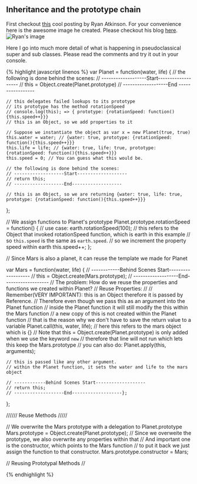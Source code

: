 ## Inheritance and the prototype chain

First checkout [this](http://www.ryanatkinson.io/javascript-instantiation-patterns/) cool posting by Ryan Atkinson. For your convenience here is the awesome image he created. Please checkout his blog [here](http://www.ryanatkinson.io/javascript-instantiation-patterns/). 
![Ryan's image](http://imageshack.com/a/img911/5519/fxn2D3.png)

Here I go into much more detail of what is happening in pseudoclassical super and sub classes. Please read the comments and try it out in your console. 

{% highlight javascript linenos %}
var Planet = function(water, life) {
	// the following is done behind the scenes:
	// -------------------Start-------------------
	// this = Object.create(Planet.prototype)
	// -------------------End -----------------

	// this delegates failed lookups to its prototype
	// its prototype has the method rotationSpeed
	// console.log(this); => { prototype: {rotationSpeed: function(){this.speed++}}}
	// this is an Object, so we add properties to it

	// Suppose we instantiate the object as var x = new Planet(true, true)
	this.water = water; // {water: true, prototype: {rotationSpeed: function(){this.speed++}}}
	this.life = life; // {water: true, life: true, prototype: {rotationSpeed: function(){this.speed++}}}
	this.speed = 0; // You can guess what this would be.

	// the following is done behind the scenes:
	// -------------------Start-------------------
	// return this; 
	// -------------------End-------------------

	// this is an Object, so we are returning {water: true, life: true, prototype: {rotationSpeed: function(){this.speed++}}}
};

// We assign functions to Planet's prototype 
Planet.prototype.rotationSpeed = function() { 
	// use case: earth.rotationSpeed(100);
	// this refers to the Object that invoked rotationSpeed function, which is earth in this example
	// so `this.speed` is the same as `earth.speed`. 
	// so we increment the property speed within earth
	this.speed++;
};

// Since Mars is also a planet, it can reuse the template we made for Planet

var Mars = function(water, life) {
	// ------------Behind Scenes Start-------------------
	// this = Object.create(Mars.prototype);
	// -------------------End-------------------
	// The problem: How do we reuse the properties and functions we created within Planet?
	// Reuse Properties: // 
	// Remember(VERY IMPORTANT): this is an Object therefore it is passed by Reference. 
	// Therefore even though we pass this as an argument into the Planet function
	// inside the Planet function it will still modify the this within the Mars function
	// a new copy of this is not created within the Planet function
	// that is the reason why we don't have to save the return value to a variable
	Planet.call(this, water, life); // here this refers to the mars object which is {}
	// Note that this = Object.create(Planet.prototype) is only added when we use the keyword `new`
	// therefore that line will not run which lets this keep the Mars.prototype
	// you can also do:
	Planet.apply(this, arguments);

	// this is passed like any other argument.
	// within the Planet function, it sets the water and life to the mars object

	// ------------Behind Scenes Start-------------------
	// return this;
	// -------------------End-------------------};
};

////// Reuse Methods /////

// We overwrite the Mars prototype with a delegation to Planet.prototype
Mars.prototype = Object.create(Planet.prototype);
// Since we overweite the prototype, we also overwrite any properties within that
// And important one is the constructor, which points to the Mars function
// to put it back we just assign the function to that constructor. 
Mars.prototype.constructor = Mars;


// Reusing Prototypal Methods // 

{% endhighlight %}